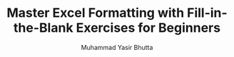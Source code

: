 ---
layout: fill-in-the-blanks
title: Master Excel Formatting with Fill-in-the-Blank Exercises for Beginners  
description: Enhance your Excel skills with these beginner-friendly fill-in-the-blank exercises on formatting. Learn about font styles, cell alignment, shortcuts, and more to boost your productivity.  
keywords: Excel formatting exercises, Microsoft Excel basics, Excel shortcuts, Excel cell alignment, Excel tools, Excel worksheet formatting, beginner Excel practice, Excel font styles, Excel tips and tricks
author: Muhammad Yasir Bhutta
difficulty:
  beginner: true
  intermediate: false
  advanced: false
topic: Formatting in Excel
questions:
  - In Microsoft Excel, a _______ is a collection of characters, symbols, and glyphs that share a common design.
  - To make text appear thicker and darker, you can use the _______ font style.
  - The _______ feature in Excel allows you to combine two or more cells into one and align the contents in the center.
  - To display the contents of a cell on multiple lines, you can use the _______ feature.
  - The _______ tool allows you to copy formatting from one cell and apply it to another.
  - In Excel, _______ are the faint lines that appear around cells and help distinguish them on the worksheet.
  - To change the background color of a cell, you can use the _______ feature.
  - The _______ format in Excel is used to display numbers as percentages.
  - To automatically adjust the column width to fit the contents, use the _______ option.
  - To start a new line of text within a cell, press _______ + Enter.
answers:
  - Font
  - Bold
  - Merge and Center
  - Wrap Text
  - Format Painter
  - Gridlines
  - Fill Color
  - Percentage
  - AutoFit
  - Alt
resources:
  - name: Microsoft Excel Formatting
    url: https://yasirbhutta.github.io/ms-excel/docs/formatting.html
---